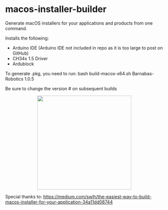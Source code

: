 # macos-installer-builder
Generate macOS installers for your applications and products from one command.

Installs the following:
- Arduino IDE (Arduino IDE not included in repo as it is too large to post on GitHub)
- CH34x 1.5 Driver
- Ardublock

To generate .pkg, you need to run:
bash build-macos-x64.sh Barnabas-Robotics 1.0.5

Be sure to change the version # on subsequent builds

<p align="center"> 
<img src="https://stock-commodity-forecasting.com/wp-content/uploads/2019/12/APPLE.jpg" height=300 width=300>
</p>

Special thanks to: https://medium.com/swlh/the-easiest-way-to-build-macos-installer-for-your-application-34a11dd08744


